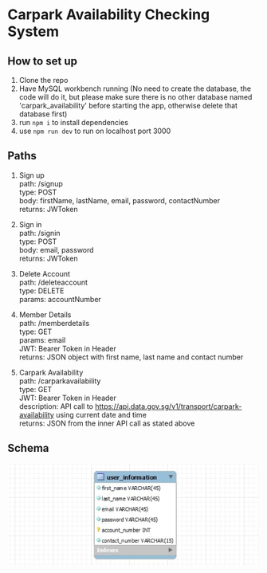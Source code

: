 # Carpark Availability Checking System

## How to set up
1. Clone the repo
2. Have MySQL workbench running (No need to create the database, the code will do it, but please make sure there is no other database named 'carpark_availability' before starting the app, otherwise delete that database first)
3. run ```npm i``` to install dependencies
4. use ```npm run dev``` to run on localhost port 3000

## Paths

1. Sign up<br/>
    path: /signup<br/>
    type: POST<br/>
    body: firstName, lastName, email, password, contactNumber<br/>
    returns: JWToken<br/>

2. Sign in <br/>
    path: /signin<br/>
    type: POST<br/>
    body: email, password<br/>
    returns: JWToken<br/>

3. Delete Account<br/>
    path: /deleteaccount<br/>
    type: DELETE<br/>
    params: accountNumber<br/>

4. Member Details<br/>
    path: /memberdetails<br/>
    type: GET<br/>
    params: email<br/>
    JWT: Bearer Token in Header<br/>
    returns: JSON object with first name, last name and contact number<br/>

4. Carpark Availability<br/>
    path: /carparkavailability<br/>
    type: GET<br/>
    JWT: Bearer Token in Header<br/>
    description: API call to https://api.data.gov.sg/v1/transport/carpark-availability using current date and time<br/>
    returns: JSON from the inner API call as stated above<br/>

## Schema

![Schema](./assets/schema.jpg)
